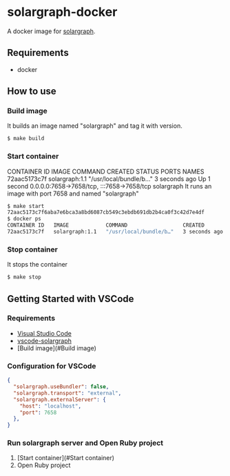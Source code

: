 # solargraph-docker
A docker image for [solargraph](https://github.com/castwide/solargraph/).

## Requirements
- docker

## How to use
### Build image
It builds an image named "solargraph" and tag it with version.
```sh
$ make build
```

### Start container
CONTAINER ID   IMAGE            COMMAND                  CREATED         STATUS        PORTS                                       NAMES
72aac5173c7f   solargraph:1.1   "/usr/local/bundle/b…"   3 seconds ago   Up 1 second   0.0.0.0:7658->7658/tcp, :::7658->7658/tcp   solargraph
It runs an image with port 7658 and named "solargraph"
```sh
$ make start
72aac5173c7f6aba7e6bca3a8bd6087cb549c3ebdb691db2b4ca0f3c42d7e4df
$ docker ps
CONTAINER ID   IMAGE            COMMAND                  CREATED         STATUS        PORTS                                       NAMES
72aac5173c7f   solargraph:1.1   "/usr/local/bundle/b…"   3 seconds ago   Up 1 second   0.0.0.0:7658->7658/tcp, :::7658->7658/tcp   solargraph
```

### Stop container
It stops the container
```sh
$ make stop
```

## Getting Started with VSCode
### Requirements
- [Visual Studio Code](https://code.visualstudio.com/)
- [vscode-solargraph](https://github.com/castwide/vscode-solargraph)
- [Build image](#Build image)

### Configuration for VSCode
```json
{
  "solargraph.useBundler": false,
  "solargraph.transport": "external",
  "solargraph.externalServer": {
    "host": "localhost",
    "port": 7658
  },
}
```

### Run solargraph server and Open Ruby project
1. [Start container](#Start container)
2. Open Ruby project
